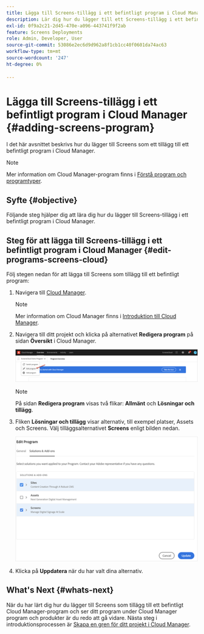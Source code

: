 ```yaml
---
title: Lägga till Screens-tillägg i ett befintligt program i Cloud Manager
description: Lär dig hur du lägger till ett Screens-tillägg i ett befintligt program i Cloud Manager för Screens as a Cloud Service.
exl-id: 0f9a2c21-2d45-470e-a096-443741f9f2ab
feature: Screens Deployments
role: Admin, Developer, User
source-git-commit: 53086e2ec6d9d962a8f1cb1cc40f0601da74ac63
workflow-type: tm+mt
source-wordcount: '247'
ht-degree: 0%

---
```


# Lägga till Screens-tillägg i ett befintligt program i Cloud Manager {#adding-screens-program}

I det här avsnittet beskrivs hur du lägger till Screens som ett tillägg till ett befintligt program i Cloud Manager.

>[!NOTE]
>Mer information om Cloud Manager-program finns i [Förstå program och programtyper](https://experienceleague.adobe.com/docs/experience-manager-cloud-service/content/implementing/using-cloud-manager/programs/program-types.html?lang=sv-SE).

## Syfte {#objective}

Följande steg hjälper dig att lära dig hur du lägger till Screens-tillägg i ett befintligt program i Cloud Manager.

## Steg för att lägga till Screens-tillägg i ett befintligt program i Cloud Manager {#edit-programs-screens-cloud}

Följ stegen nedan för att lägga till Screens som tillägg till ett befintligt program:

1. Navigera till [Cloud Manager](https://my.cloudmanager.adobe.com/).

   >[!NOTE]
   >Mer information om Cloud Manager finns i [Introduktion till Cloud Manager](https://experienceleague.adobe.com/docs/experience-manager-cloud-service/content/onboarding/journey/cloud-manager.html?lang=sv-SE).

1. Navigera till ditt projekt och klicka på alternativet **Redigera program** på sidan **Översikt** i Cloud Manager.

   ![Redigera program](/help/screens-cloud/assets/onboarding/add-onexisting1.png)

   >[!NOTE]
   >På sidan **Redigera program** visas två flikar: **Allmänt** och **Lösningar och tillägg**.

1. Fliken **Lösningar och tillägg** visar alternativ, till exempel platser, Assets och Screens. Välj tilläggsalternativet **Screens** enligt bilden nedan.

   ![Screens-tilläggsalternativ](/help/screens-cloud/assets/onboarding/add-onexisting2.png)

1. Klicka på **Uppdatera** när du har valt dina alternativ.

## What&#39;s Next {#whats-next}

När du har lärt dig hur du lägger till Screens som tillägg till ett befintligt Cloud Manager-program och ser ditt program under Cloud Manager program och produkter är du redo att gå vidare. Nästa steg i introduktionsprocessen är [Skapa en gren för ditt projekt i Cloud Manager](/help/screens-cloud/onboarding-screens-cloud/creating-a-branch.md).
